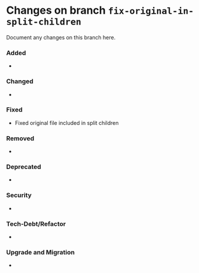 # Changes on branch `fix-original-in-split-children`
Document any changes on this branch here.
### Added
- 

### Changed
- 

### Fixed
- Fixed original file included in split children

### Removed
- 

### Deprecated
- 

### Security
- 

### Tech-Debt/Refactor
- 

### Upgrade and Migration
- 
